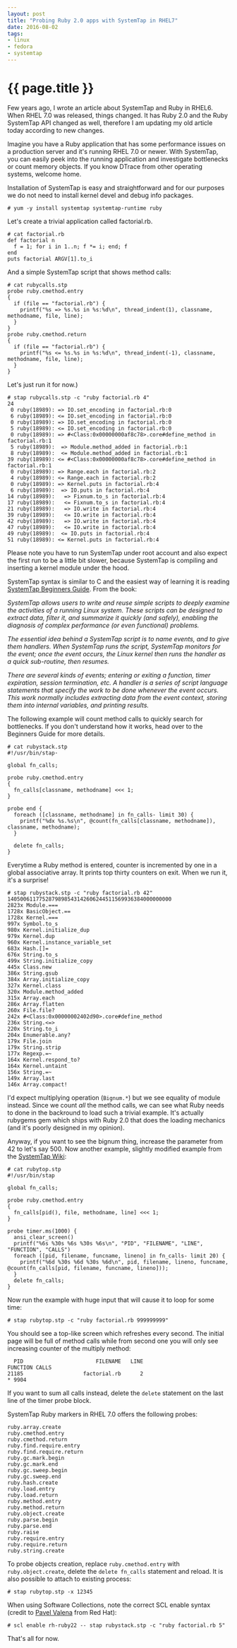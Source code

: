 ```yaml
---
layout: post
title: "Probing Ruby 2.0 apps with SystemTap in RHEL7"
date: 2016-08-02
tags:
- linux
- fedora
- systemtap
---
```

{{ page.title }}
================

Few years ago, I wrote an article about SystemTap and Ruby in RHEL6. When RHEL
7.0 was released, things changed. It has Ruby 2.0 and the Ruby SystemTap API
changed as well, therefore I am updating my old article today according to new
changes.

Imagine you have a Ruby application that has some performance issues on a
production server and it's running RHEL 7.0 or newer. With SystemTap, you can
easily peek into the running application and investigate bottlenecks or count
memory objects. If you know DTrace from other operating systems, welcome home.

Installation of SystemTap is easy and straightforward and for our purposes we
do not need to install kernel devel and debug info packages.

    # yum -y install systemtap systemtap-runtime ruby

Let's create a trivial application called factorial.rb.

    # cat factorial.rb
    def factorial n
      f = 1; for i in 1..n; f *= i; end; f
    end
    puts factorial ARGV[1].to_i

And a simple SystemTap script that shows method calls:

    # cat rubycalls.stp
    probe ruby.cmethod.entry
    {
      if (file == "factorial.rb") {
        printf("%s => %s.%s in %s:%d\n", thread_indent(1), classname, methodname, file, line);
      }
    }
    probe ruby.cmethod.return
    {
      if (file == "factorial.rb") {
        printf("%s <= %s.%s in %s:%d\n", thread_indent(-1), classname, methodname, file, line);
      }
    }

Let's just run it for now.)

    # stap rubycalls.stp -c "ruby factorial.rb 4"
    24
     0 ruby(18989): => IO.set_encoding in factorial.rb:0
     6 ruby(18989): <= IO.set_encoding in factorial.rb:0
     0 ruby(18989): => IO.set_encoding in factorial.rb:0
     5 ruby(18989): <= IO.set_encoding in factorial.rb:0
     0 ruby(18989): => #<Class:0x00000000af8c78>.core#define_method in factorial.rb:1
     5 ruby(18989):  => Module.method_added in factorial.rb:1
     8 ruby(18989):  <= Module.method_added in factorial.rb:1
    39 ruby(18989): <= #<Class:0x00000000af8c78>.core#define_method in factorial.rb:1
     0 ruby(18989): => Range.each in factorial.rb:2
     4 ruby(18989): <= Range.each in factorial.rb:2
     0 ruby(18989): => Kernel.puts in factorial.rb:4
     6 ruby(18989):  => IO.puts in factorial.rb:4
    14 ruby(18989):   => Fixnum.to_s in factorial.rb:4
    17 ruby(18989):   <= Fixnum.to_s in factorial.rb:4
    21 ruby(18989):   => IO.write in factorial.rb:4
    39 ruby(18989):   <= IO.write in factorial.rb:4
    42 ruby(18989):   => IO.write in factorial.rb:4
    47 ruby(18989):   <= IO.write in factorial.rb:4
    49 ruby(18989):  <= IO.puts in factorial.rb:4
    51 ruby(18989): <= Kernel.puts in factorial.rb:4

Please note you have to run SystemTap under root account and also expect the
first run to be a little bit slower, because SystemTap is compiling and
inserting a kernel module under the hood.

SystemTap syntax is similar to C and the easiest way of learning it is reading [SystemTap Beginners Guide](https://access.redhat.com/documentation/en-US/Red_Hat_Enterprise_Linux/7/html/SystemTap_Beginners_Guide/). From the book:

*SystemTap allows users to write and reuse simple scripts to deeply examine the
activities of a running Linux system. These scripts can be designed to extract
data, filter it, and summarize it quickly (and safely), enabling the diagnosis
of complex performance (or even functional) problems.*

*The essential idea behind a SystemTap script is to name events, and to give
them handlers. When SystemTap runs the script, SystemTap monitors for the
event; once the event occurs, the Linux kernel then runs the handler as a quick
sub-routine, then resumes.*

*There are several kinds of events; entering or exiting a function, timer
expiration, session termination, etc. A handler is a series of script language
statements that specify the work to be done whenever the event occurs. This
work normally includes extracting data from the event context, storing them
into internal variables, and printing results.*

The following example will count method calls to quickly search for
bottlenecks. If you don't understand how it works, head over to the Beginners
Guide for more details.

    # cat rubystack.stp
    #!/usr/bin/stap·

    global fn_calls;

    probe ruby.cmethod.entry
    {
      fn_calls[classname, methodname] <<< 1;
    }

    probe end {
      foreach ([classname, methodname] in fn_calls- limit 30) {
        printf("%dx %s.%s\n", @count(fn_calls[classname, methodname]), classname, methodname);
      }

      delete fn_calls;
    }

Everytime a Ruby method is entered, counter is incremented by one in a global
associative array. It prints top thirty counters on exit. When we run it, it's
a surprise!

    # stap rubystack.stp -c "ruby factorial.rb 42"
    1405006117752879898543142606244511569936384000000000
    2823x Module.===
    1728x BasicObject.==
    1728x Kernel.===
    997x Symbol.to_s
    980x Kernel.initialize_dup
    979x Kernel.dup
    960x Kernel.instance_variable_set
    683x Hash.[]=
    676x String.to_s
    499x String.initialize_copy
    445x Class.new
    386x String.gsub
    384x Array.initialize_copy
    327x Kernel.class
    320x Module.method_added
    315x Array.each
    286x Array.flatten
    260x File.file?
    242x #<Class:0x00000002402d90>.core#define_method
    236x String.<=>
    220x String.to_i
    204x Enumerable.any?
    179x File.join
    179x String.strip
    177x Regexp.=~
    164x Kernel.respond_to?
    164x Kernel.untaint
    156x String.=~
    149x Array.last
    146x Array.compact!

I'd expect multiplying operation (`Bignum.*`) but we see equality of module
instead. Since we count *all* the method calls, we can see what Ruby needs to
done in the backround to load such a trivial example. It's actually rubygems
gem which ships with Ruby 2.0 that does the loading mechanics (and it's poorly
designed in my opinion).

Anyway, if you want to see the bignum thing, increase the parameter from 42 to
let's say 500. Now another example, slightly modified example from the [SystemTap Wiki](https://sourceware.org/systemtap/wiki/RubyMarker):

    # cat rubytop.stp
    #!/usr/bin/stap

    global fn_calls;

    probe ruby.cmethod.entry
    {
      fn_calls[pid(), file, methodname, line] <<< 1;
    }

    probe timer.ms(1000) {
      ansi_clear_screen()
      printf("%6s %30s %6s %30s %6s\n", "PID", "FILENAME", "LINE", "FUNCTION", "CALLS")
      foreach ([pid, filename, funcname, lineno] in fn_calls- limit 20) {
        printf("%6d %30s %6d %30s %6d\n", pid, filename, lineno, funcname, @count(fn_calls[pid, filename, funcname, lineno]));
      }
      delete fn_calls;
    }

Now run the example with huge input that will cause it to loop for some time:

    # stap rubytop.stp -c "ruby factorial.rb 999999999"

You should see a top-like screen which refreshes every second. The initial
page will be full of method calls while from second one you will only see
increasing counter of the multiply method:

      PID                       FILENAME   LINE                       FUNCTION CALLS
    21185                   factorial.rb      2                              * 9904

If you want to sum all calls instead, delete the `delete` statement on the
last line of the timer probe block.

SystemTap Ruby markers in RHEL 7.0 offers the following probes:

    ruby.array.create
    ruby.cmethod.entry
    ruby.cmethod.return
    ruby.find.require.entry
    ruby.find.require.return
    ruby.gc.mark.begin
    ruby.gc.mark.end
    ruby.gc.sweep.begin
    ruby.gc.sweep.end
    ruby.hash.create
    ruby.load.entry
    ruby.load.return
    ruby.method.entry
    ruby.method.return
    ruby.object.create
    ruby.parse.begin
    ruby.parse.end
    ruby.raise
    ruby.require.entry
    ruby.require.return
    ruby.string.create

To probe objects creation, replace `ruby.cmethod.entry` with
`ruby.object.create`, delete the `delete fn_calls` statement and reload. It is
also possible to attach to existing process:

    # stap rubytop.stp -x 12345

When using Software Collections, note the correct SCL enable syntax (credit to
[Pavel Valena](https://bugzilla.redhat.com/show_bug.cgi?id=1362437) from Red Hat):

    # scl enable rh-ruby22 -- stap rubystack.stp -c "ruby factorial.rb 5"

That's all for now.
